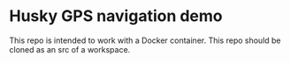 # Husky GPS navigation demo

This repo is intended to work with a Docker container. This repo should be cloned as an src of a workspace.
